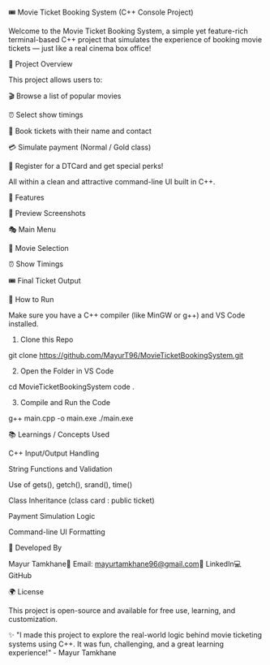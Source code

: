 🎟️ Movie Ticket Booking System (C++ Console Project)

Welcome to the Movie Ticket Booking System, a simple yet feature-rich terminal-based C++ project that simulates the experience of booking movie tickets — just like a real cinema box office!

📅 Project Overview

This project allows users to:

🎬 Browse a list of popular movies

⏰ Select show timings

📆 Book tickets with their name and contact

💳 Simulate payment (Normal / Gold class)

🎉 Register for a DTCard and get special perks!

All within a clean and attractive command-line UI built in C++.

🏢 Features



👀 Preview Screenshots

🎭 Main Menu



🎥 Movie Selection



⏰ Show Timings



🎟️ Final Ticket Output



🚀 How to Run

Make sure you have a C++ compiler (like MinGW or g++) and VS Code installed.

1. Clone this Repo

git clone https://github.com/MayurT96/MovieTicketBookingSystem.git

2. Open the Folder in VS Code

cd MovieTicketBookingSystem
code .

3. Compile and Run the Code

g++ main.cpp -o main.exe
./main.exe

📚 Learnings / Concepts Used

C++ Input/Output Handling

String Functions and Validation

Use of gets(), getch(), srand(), time()

Class Inheritance (class card : public ticket)

Payment Simulation Logic

Command-line UI Formatting

👤 Developed By

Mayur Tamkhane📧 Email: mayurtamkhane96@gmail.com👤 LinkedIn💻 GitHub

🌍 License

This project is open-source and available for free use, learning, and customization.

✨ "I made this project to explore the real-world logic behind movie ticketing systems using C++. It was fun, challenging, and a great learning experience!" - Mayur Tamkhane


